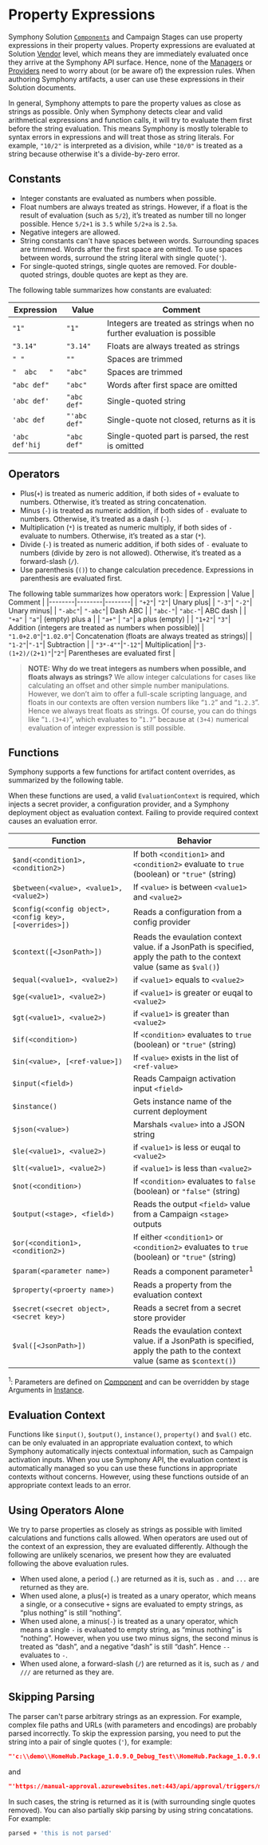 # Property Expressions

Symphony Solution [```Components```](./solution.md#componentspec) and Campaign Stages can use property expressions in their property values. Property expressions are evaluated at Solution [Vendor](../vendors/overview.md) level, which means they are immediately evaluated once they arrive at the Symphony API surface. Hence, none of the [Managers](../managers/overview.md) or [Providers](../providers/overview.md) need to worry about (or be aware of) the expression rules. When authoring Symphony artifacts, a user can use these expressions in their Solution documents.

In general, Symphony attempts to pare the property values as close as strings as possible. Only when Symphony detects clear and valid arithmetical expressions and function calls, it will try to evaluate them first before the string evaluation. This means Symphony is mostly tolerable to syntax errors in expressions and will treat those as string literals. For example, ```"10/2"``` is interpreted as a division, while ```"10/0"``` is treated as a string because otherwise it's a divide-by-zero error.

## Constants

* Integer constants are evaluated as numbers when possible.
* Float numbers are always treated as strings. However, if a float is the result of evaluation (such as ```5/2```), it’s treated as number till no longer possible. Hence ```5/2+1``` is ```3.5``` while ```5/2+a``` is ```2.5a```.
* Negative integers are allowed.
* String constants can't have spaces between words. Surrounding spaces are trimmed. Words after the first space are omitted. To use spaces between words, surround the string literal with single quote(```'```).
* For single-quoted strings, single quotes are removed. For double-quoted strings, double quotes are kept as they are.


The following table summarizes how constants are evaluated:

| Expression | Value | Comment |
|--------|--------|--------|
| ```"1"``` | ```"1"``` | Integers are treated as strings when no further evaluation is possible |
| ```"3.14"``` | ```"3.14"``` | Floats are always treated as strings
| ```" "``` | ```""``` | Spaces are trimmed |
| ```"  abc   "``` | ```"abc"```| Spaces are trimmed |
| ```"abc def"```| ```"abc"```| Words after first space are omitted|
| ```'abc def'```|```"abc def"``` | Single-quoted string|
| ```'abc def```|```"'abc def"``` | Single-quote not closed, returns as it is|
| ```'abc def'hij```| ```"abc def"```| Single-quoted part is parsed, the rest is omitted|

## Operators
* Plus(```+```) is treated as numeric addition, if both sides of ```+``` evaluate to numbers. Otherwise, it’s treated as string concatenation. 
* Minus (```-```) is treated as numeric addition, if both sides of ```-``` evaluate to numbers. Otherwise, it’s treated as a dash (```-```). 
* Multiplication (```*```) is treated as numeric multiply, if both sides of ```-``` evaluate to numbers. Otherwise, it’s treated as a star (```*```). 
* Divide (```-```) is treated as numeric addition, if both sides of ```-``` evaluate to numbers (divide by zero is not allowed). Otherwise, it’s treated as a forward-slash (```/```). 
* Use parenthesis (```()```) to change calculation precedence. Expressions in parenthesis are evaluated first.

The following table summarizes how operators work:
| Expression | Value | Comment |
|--------|--------|--------|
| ```"+2"```| ```"2"```| Unary plus|
| ```"-3"```| ```"-2"```| Unary minus|
| ```"-abc"```| ```"-abc"```| Dash ABC |
| ```"abc-"```| ```"abc-"```| ABC dash |
| ```"+a"``` | ```"a"```| (empty) plus a |
| ```"a+"``` | ```"a"```| a plus (empty) |
| ```"1+2"```| ```"3"```| Addition (integers are treated as numbers when possible)|
| ```"1.0+2.0"```|```"1.02.0"```| Concatenation (floats are always treated as strings)|
| ```"1-2"```|```"-1"```| Subtraction |
|  ```"3*-4""```|```"-12"```| Multiplication|
|```"3-(1+2)/(2+1)"```|```"2"```| Parentheses are evaluated first |


> **NOTE:** **Why do we treat integers as numbers when possible, and floats always as strings?** We allow integer calculations for cases like calculating an offset and other simple number manipulations. However, we don’t aim to offer a full-scale scripting language, and floats in our contexts are often version numbers like “```1.2```” and “```1.2.3```”. Hence we always treat floats as strings. Of course, you can do things like “```1.(3+4)```”, which evaluates to “```1.7```” because at ```(3+4)``` numerical evaluation of integer expression is still possible.
## Functions
Symphony supports a few functions for artifact content overrides, as summarized by the following table.

When these functions are used, a valid ```EvaluationContext``` is required, which injects a secret provider, a configuration provider, and a Symphony deployment object as evaluation context. Failing to provide required context causes an evaluation error.

| Function | Behavior|
|--------|--------|
|```$and(<condition1>, <condition2>)``` | If both ```<condition1>``` and ```<condition2>``` evaluate to ```true``` (boolean) or ```"true"``` (string)|
|```$between(<value>, <value1>,<value2>)``` | If ```<value>``` is between ```<value1>``` and ```<value2>``` |
|```$config(<config object>, <config key>, [<overrides>])``` | Reads a configuration from a config provider |
|```$context([<JsonPath>])``` | Reads the evaulation context value. if a JsonPath is specified, apply the path to the context value (same as ```$val()```) |
|```$equal(<value1>, <value2>)``` | if ```<value1>``` equals to ```<value2>``` |
|```$ge(<value1>, <value2>)``` | if ```<value1>``` is greater or euqal to ```<value2>``` |
|```$gt(<value1>, <value2>)``` | if ```<value1>``` is greater than ```<value2>``` |
|```$if(<condition>)``` | If ```<condition>``` evaluates to ```true``` (boolean) or ```"true"``` (string)|
|```$in(<value>, [<ref-value>])``` | If ```<value>``` exists in the list of ```<ref-value>``` |
|```$input(<field>)``` | Reads Campaign activation input ```<field>``` |
|```$instance()```| Gets instance name of the current deployment |
|```$json(<value>)```| Marshals ```<value>``` into a JSON string |
|```$le(<value1>, <value2>)``` | if ```<value1>``` is less or euqal to ```<value2>``` |
|```$lt(<value1>, <value2>)``` | if ```<value1>``` is less than ```<value2>``` |
|```$not(<condition>)``` | If ```<condition>``` evaluates to ```false``` (boolean) or ```"false"``` (string)|
|```$output(<stage>, <field>)``` | Reads the output ```<field>``` value from a Campaign ```<stage>``` outputs|
|```$or(<condition1>, <condition2>)``` | If either ```<condition1>``` or ```<condition2>``` evaluates to ```true``` (boolean) or ```"true"``` (string)|
|```$param(<parameter name>)```| Reads a component parameter<sup>1</sup>|
|```$property(<proerty name>)```| Reads a property from the evaluation context |
|```$secret(<secret object>, <secret key>)```| Reads a secret from a secret store provider |
|```$val([<JsonPath>])``` | Reads the evaulation context value. if a JsonPath is specified, apply the path to the context value (same as ```$context()```) |

<sup>1</sup>: Parameters are defined on [Component](./solution.md#componentspec) and can be overridden by stage Arguments in [Instance](./instance.md).

## Evaluation Context
Functions like ```$input()```, ```$output()```, ```instance()```, ```property()``` and  ```$val()``` etc. can be only evaluated in an appropriate evaluation context, to which Symphony automatically injects contextual information, such as Campaign activation inputs. When you use Symphony API, the evaluation context is automatically managed so you can use these functions in appropriate contexts without concerns. However, using these functions outside of an appropriate context leads to an error.

## Using Operators Alone

We try to parse properties as closely as strings as possible with limited calculations and functions calls allowed. When operators are used out of the context of an expression, they are evaluated differently. Although the following are unlikely scenarios, we present how they are evaluated following the above evaluation rules.

* When used alone, a period (```.```) are returned as it is, such as ```.``` and ```...``` are returned as they are.
* When used alone, a plus(```+```) is treated as a unary operator, which means a single, or a consecutive ```+``` signs are evaluated to empty strings, as “plus nothing” is still “nothing”.
* When used alone, a minus(```-```) is treated as a unary operator, which means a single ```-``` is evaluated to empty string, as “minus nothing” is “nothing”. However, when you use two minus signs, the second minus is treated as “dash”, and a negative “dash” is still “dash”. Hence ```--``` evaluates to ```-```. 
* When used alone, a forward-slash (```/```) are returned as it is, such as ```/``` and ```///``` are returned as they are.

## Skipping Parsing
The parser can't parse arbitrary strings as an expression. For example, complex file paths and URLs (with parameters and encodings) are probably parsed incorrectly. To skip the expression parsing, you need to put the string into a pair of single quotes (```'```), for example:
```json
"'c:\\demo\\HomeHub.Package_1.0.9.0_Debug_Test\\HomeHub.Package_1.0.9.0_x64_Debug.appxbundle'"
```
and 
```json
"'https://manual-approval.azurewebsites.net:443/api/approval/triggers/manual/invoke?api-version=2022-05-01&sp=%2Ftriggers%2Fmanual%2Frun&sv=1.0&sig=<secret>'"
```
In such cases, the string is returned as it is (with surrounding single quotes removed). You can also partially skip parsing by using string concatations. For example:
```bash
parsed + 'this is not parsed'
```
